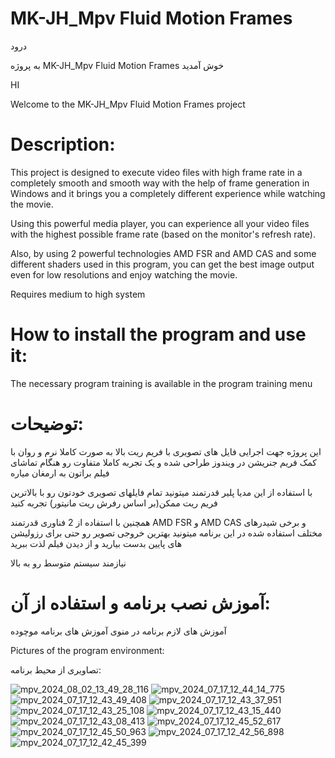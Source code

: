 # MK-JH_Mpv Fluid Motion Frames
درود

 به پروژه MK-JH_Mpv Fluid Motion Frames خوش آمدید

HI

 Welcome to the MK-JH_Mpv Fluid Motion Frames project

Description:
=

This project is designed to execute video files with high frame rate in a completely smooth and smooth way with the help of frame generation in Windows and it brings you a completely different experience while watching the movie.

Using this powerful media player, you can experience all your video files with the highest possible frame rate (based on the monitor's refresh rate).

Also, by using 2 powerful technologies AMD FSR and AMD CAS and some different shaders used in this program, you can get the best image output even for low resolutions and enjoy watching the movie.

Requires medium to high system

How to install the program and use it:
=

The necessary program training is available in the program training menu

توضیحات:
=

این پروژه جهت اجرایی فایل های تصویری با فریم ریت بالا به صورت کاملا نرم و روان با کمک فریم جنریشن در ویندوز طراحی شده و یک تجربه کاملا متفاوت رو هنگام تماشای فیلم براتون به ارمغان میاره

با استفاده از این مدیا پلیر قدرتمند میتونید تمام فایلهای تصویری خودتون رو با بالاترین فریم ریت ممکن(بر اساس رفرش ریت مانیتور) تجربه کنید

همچنین با استفاده از 2 فناوری قدرتمند AMD FSR و AMD CAS و برخی شیدرهای مختلف استفاده شده در این برنامه میتونید بهترین خروجی تصویر رو حتی برای رزولیشن های پایین بدست بیارید و از دیدن فیلم لذت ببرید

نیازمند سیستم متوسط رو به بالا

آموزش نصب برنامه و استفاده از آن:
=

آموزش های لازم برنامه در منوی آموزش های برنامه موچوده



Pictures of the program environment:

تصاویری از محیط برنامه:

![mpv_2024_08_02_13_49_28_116](https://github.com/user-attachments/assets/5d489070-db43-43b5-b584-a872f12ae4e2)
![mpv_2024_07_17_12_44_14_775](https://github.com/user-attachments/assets/f5d91ec5-5eba-4307-9d9f-932a3db8c9b6)
![mpv_2024_07_17_12_43_49_408](https://github.com/user-attachments/assets/764becd9-d8d8-41f6-a606-d2ea42a1595b)
![mpv_2024_07_17_12_43_37_951](https://github.com/user-attachments/assets/11ade360-a556-4ac8-9994-4e632a228af5)
![mpv_2024_07_17_12_43_25_108](https://github.com/user-attachments/assets/461f5406-b2ba-4536-a487-d3753c06d4a7)
![mpv_2024_07_17_12_43_15_440](https://github.com/user-attachments/assets/4bef0d44-099e-4896-8f36-00aec456acc8)
![mpv_2024_07_17_12_43_08_413](https://github.com/user-attachments/assets/ebcd6f20-ca22-41da-900f-5d37c5b6aabc)
![mpv_2024_07_17_12_45_52_617](https://github.com/user-attachments/assets/a00c2542-14be-4f35-810b-64d70f1970f3)
![mpv_2024_07_17_12_45_50_963](https://github.com/user-attachments/assets/91d16ec7-4173-47d1-8d3f-ad6d704adbd2)
![mpv_2024_07_17_12_42_56_898](https://github.com/user-attachments/assets/5c68659e-43e6-4ef4-ab97-2c639a5a9ed5)
![mpv_2024_07_17_12_42_45_399](https://github.com/user-attachments/assets/b39063b5-9a9b-4235-a94b-42d96eed9f6e)

